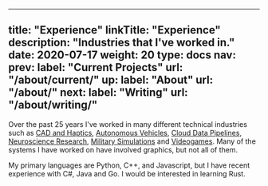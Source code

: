 
---
title: "Experience"
linkTitle: "Experience"
description: "Industries that I've worked in."
date: 2020-07-17
weight: 20
type: docs
nav:
    prev:
        label: "Current Projects"
        url: "/about/current/"
    up:
        label: "About"
        url: "/about/"
    next:
        label: "Writing"
        url: "/about/writing/"
---


Over the past 25 years I've worked in many different technical industries such
as [CAD and Haptics](/about/experience/cad), [Autonomous
Vehicles](/about/experience/cloud), [Cloud Data
Pipelines](/about/experience/cloud/), [Neuroscience
Research](/about/experience/neuroscience/), [Military
Simulations](/about/experience/simulations/) and
[Videogames](/about/experience/videogames/). Many of the systems I have worked
on have involved graphics, but not all of them.

My primary languages are Python, C++, and Javascript, but I have recent
experience with C#, Java and Go. I would be interested in learning Rust.